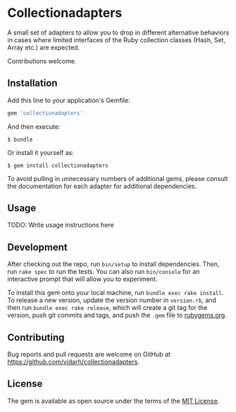 # Collectionadapters

A small set of adapters to allow you to drop in different alternative
behaviors in cases where limited interfaces of the Ruby collection classes
(Hash, Set, Array etc.) are expected. 

Contributions welcome. 

## Installation

Add this line to your application's Gemfile:

```ruby
gem 'collectionadapters'
```

And then execute:

    $ bundle

Or install it yourself as:

    $ gem install collectionadapters

To avoid pulling in unnecessary numbers of additional gems, please
consult the documentation for each adapter for additional dependencies.

## Usage

TODO: Write usage instructions here

## Development

After checking out the repo, run `bin/setup` to install dependencies. Then, run `rake spec` to run the tests. You can also run `bin/console` for an interactive prompt that will allow you to experiment.

To install this gem onto your local machine, run `bundle exec rake install`. To release a new version, update the version number in `version.rb`, and then run `bundle exec rake release`, which will create a git tag for the version, push git commits and tags, and push the `.gem` file to [rubygems.org](https://rubygems.org).

## Contributing

Bug reports and pull requests are welcome on GitHub at https://github.com/vidarh/collectionadapters.

## License

The gem is available as open source under the terms of the [MIT License](https://opensource.org/licenses/MIT).
